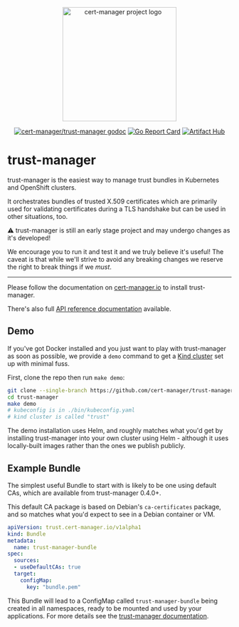 <p align="center">
  <img src="https://raw.githubusercontent.com/cert-manager/cert-manager/d53c0b9270f8cd90d908460d69502694e1838f5f/logo/logo-small.png" height="256" width="256" alt="cert-manager project logo" />
</p>
<p align="center">
  <a href="https://godoc.org/github.com/cert-manager/trust-manager"><img src="https://godoc.org/github.com/cert-manager/trust-manager?status.svg" alt="cert-manager/trust-manager godoc"></a>
  <a href="https://goreportcard.com/report/github.com/cert-manager/trust-manager"><img alt="Go Report Card" src="https://goreportcard.com/badge/github.com/cert-manager/trust-manager" /></a>
  <a href="https://artifacthub.io/packages/search?repo=cert-manager"><img alt="Artifact Hub" src="https://img.shields.io/endpoint?url=https://artifacthub.io/badge/repository/cert-manager" /></a>
</p>

# trust-manager

trust-manager is the easiest way to manage trust bundles in Kubernetes and OpenShift clusters.

It orchestrates bundles of trusted X.509 certificates which are primarily used for validating
certificates during a TLS handshake but can be used in other situations, too.

⚠️ trust-manager is still an early stage project and may undergo changes as it's developed!

We encourage you to run it and test it and we truly believe it's useful! The caveat is that while
we'll strive to avoid any breaking changes we reserve the right to break things if we _must_.

---

Please follow the documentation on [cert-manager.io](https://cert-manager.io/docs/projects/trust-manager/) to
install trust-manager.

There's also full [API reference documentation](https://cert-manager.io/docs/projects/trust-manager/api-reference/) available.

## Demo

If you've got Docker installed and you just want to play with trust-manager as soon as possible, we provide
a `demo` command to get a [Kind cluster](https://kind.sigs.k8s.io/) set up with minimal fuss.

First, clone the repo then run `make demo`:

```bash
git clone --single-branch https://github.com/cert-manager/trust-manager trust-manager
cd trust-manager
make demo
# kubeconfig is in ./bin/kubeconfig.yaml
# kind cluster is called "trust"
```

The demo installation uses Helm, and roughly matches what you'd get by installing trust-manager into your own
cluster using Helm - although it uses locally-built images rather than the ones we publish publicly.

## Example Bundle

The simplest useful Bundle to start with is likely to be one using default CAs, which are available from trust-manager 0.4.0+.

This default CA package is based on Debian's `ca-certificates` package, and so matches what you'd expect to see in a Debian
container or VM.

```yaml
apiVersion: trust.cert-manager.io/v1alpha1
kind: Bundle
metadata:
  name: trust-manager-bundle
spec:
  sources:
  - useDefaultCAs: true
  target:
    configMap:
      key: "bundle.pem"
```

This Bundle will lead to a ConfigMap called `trust-manager-bundle` being created in all namespaces, ready to be mounted
and used by your applications. For more details see the [trust-manager documentation](https://cert-manager.io/docs/projects/trust-manager/).
